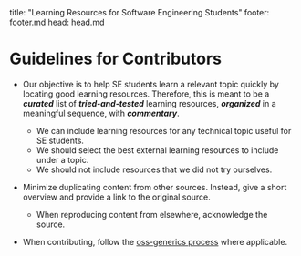 <frontmatter>
  title: "Learning Resources for Software Engineering Students"
  footer: footer.md
  head: head.md
</frontmatter>

# Guidelines for Contributors

* Our objective is to help SE students learn a relevant topic quickly by locating good learning resources. 
  Therefore, this is meant to be a **_curated_** list of **_tried-and-tested_** learning resources, **_organized_** 
  in a meaningful sequence, with **_commentary_**.
  * We can include learning resources for any technical topic useful for SE students.
  * We should select the best external learning resources to include under a topic.
  * We should not include resources that we did not try ourselves. 


* Minimize duplicating content from other sources. Instead, give a short overview and provide a link to the 
  original source.
  * When reproducing content from elsewhere, acknowledge the source.

* When contributing, follow the [oss-generics process](https://github.com/oss-generic/process) where applicable.

